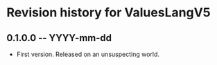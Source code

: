 # Revision history for ValuesLangV5

## 0.1.0.0 -- YYYY-mm-dd

* First version. Released on an unsuspecting world.
